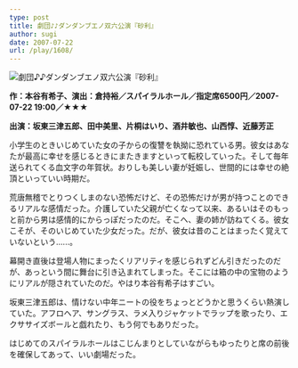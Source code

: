 ```yaml
---
type: post
title: 劇団♪♪ダンダンブエノ双六公演『砂利』
author: sugi
date: 2007-07-22
url: /play/1608/
---
```

<img src="/images/play/20070722.jpg" alt="劇団♪♪ダンダンブエノ双六公演『砂利』" class="alignleft" />

**作：本谷有希子、演出：倉持裕／スパイラルホール／指定席6500円／2007-07-22 19:00／★★★**

**出演：坂東三津五郎、田中美里、片桐はいり、酒井敏也、山西惇、近藤芳正**

小学生のときいじめていた女の子からの復讐を執拗に恐れている男。彼女はあなたが最高に幸せを感じるときにまたきますといって転校していった。そして毎年送られてくる血文字の年賀状。おりしも美しい妻が妊娠し、世間的には幸せの絶頂といっていい時期だ。

荒唐無稽でとりつくしまのない恐怖だけど、その恐怖だけが男が持つことのできるリアルな感情だった。介護していた父親が亡くなって以来、あるいはそのもっと前から男は感情的にからっぽだったのだ。そこへ、妻の姉が訪ねてくる。彼女こそが、そのいじめていた少女だった。だが、彼女は昔のことはまったく覚えていないという......。

幕開き直後は登場人物にまったくリアリティを感じられずどん引きだったのだが、あっという間に舞台に引き込まれてしまった。そこには箱の中の宝物のようにリアルが隠されていたのだ。やはり本谷有希子はすごい。

坂東三津五郎は、情けない中年ニートの役をちょっとどうかと思うくらい熱演していた。アフロヘア、サングラス、ラメ入りジャケットでラップを歌ったり、エクササイズボールと戯れたり、もう何でもありだった。

はじめてのスパイラルホールはこじんまりとしていながらもゆったりと席の前後を確保してあって、いい劇場だった。
